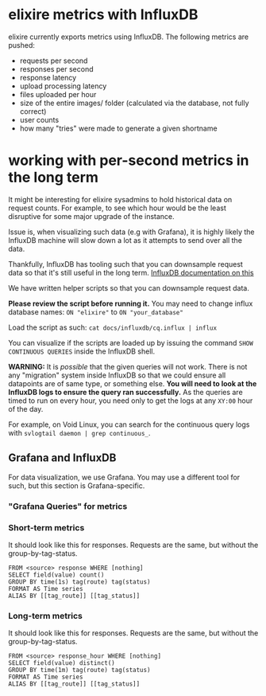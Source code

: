 # elixire metrics with InfluxDB

elixire currently exports metrics using InfluxDB. The following metrics are
pushed:

- requests per second
- responses per second
- response latency
- upload processing latency
- files uploaded per hour
- size of the entire images/ folder (calculated via the database, not fully correct)
- user counts
- how many "tries" were made to generate a given shortname

# working with per-second metrics in the long term

It might be interesting for elixire sysadmins to hold historical data on request
counts. For example, to see which hour would be the least disruptive for some
major upgrade of the instance.

Issue is, when visualizing such data (e.g with Grafana), it is highly likely
the InfluxDB machine will slow down a lot as it attempts to send over all the
data.

Thankfully, InfluxDB has tooling such that you can downsample request data
so that it's still useful in the long term.
[InfluxDB documentation on this](https://docs.influxdata.com/influxdb/v1.8/guides/downsample_and_retain/)

We have written helper scripts so that you can downsample request data.

**Please review the script before running it.** You may need to change
influx database names: `ON "elixire"` to `ON "your_database"`

Load the script as such: `cat docs/influxdb/cq.influx | influx`

You can visualize if the scripts are loaded up by issuing the command
`SHOW CONTINUOUS QUERIES` inside the InfluxDB shell.

**WARNING:** It is _possible_ that the given queries will not work. There is not
any "migration" system inside InfluxDB so that we could ensure all datapoints
are of same type, or something else. **You will need to look at the InfluxDB
logs to ensure the query ran successfully.** As the queries are timed to run
on every hour, you need only to get the logs at any `XY:00` hour of the day.

For example, on Void Linux, you can search for the continuous query logs with
`svlogtail daemon | grep continuous_`.

## Grafana and InfluxDB

For data visualization, we use Grafana. You may use a different tool for such,
but this section is Grafana-specific.

### "Grafana Queries" for metrics

### Short-term metrics

It should look like this for responses. Requests are the same, but without the
group-by-tag-status.

```
FROM <source> response WHERE [nothing]
SELECT field(value) count()
GROUP BY time(1s) tag(route) tag(status)
FORMAT AS Time series
ALIAS BY [[tag_route]] [[tag_status]]
```

### Long-term metrics

It should look like this for responses. Requests are the same, but without the
group-by-tag-status.

```
FROM <source> response_hour WHERE [nothing]
SELECT field(value) distinct()
GROUP BY time(1m) tag(route) tag(status)
FORMAT AS Time series
ALIAS BY [[tag_route]] [[tag_status]]
```
